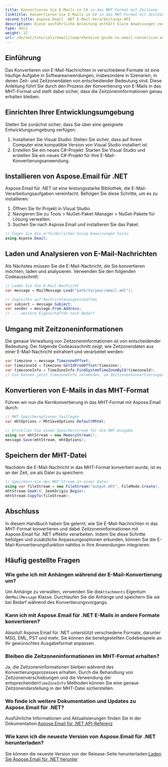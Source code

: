 ```yaml
---
title: Konvertieren Sie E-Mails in C# in das MHT-Format mit Zeitzone
linktitle: Konvertieren Sie E-Mails in C# in das MHT-Format mit Zeitzone
second_title: Aspose.Email .NET E-Mail-Verarbeitungs-API
description: Diese ausführliche Anleitung enthält klare Anweisungen zum Konvertieren von E-Mail-Nachrichten in das MHT-Format und zum genauen Umgang mit Zeitzoneninformationen mithilfe der Aspose.Email-Bibliothek für .NET.
type: docs
weight: 12
url: /de/net/tutorials/email/comprehensive-guide-to-email-conversion-and-export/convert-emails-to-mht-format-with-timezone-in-csharp/
---
```

## Einführung

Das Konvertieren von E-Mail-Nachrichten in verschiedene Formate ist eine häufige Aufgabe in Softwareanwendungen, insbesondere in Szenarien, in denen Zeit- und Zeitzonendaten von entscheidender Bedeutung sind. Diese Anleitung führt Sie durch den Prozess der Konvertierung von E-Mails in das MHT-Format und stellt dabei sicher, dass die Zeitzoneninformationen genau erhalten bleiben.

## Einrichten Ihrer Entwicklungsumgebung

Stellen Sie zunächst sicher, dass Sie über eine geeignete Entwicklungsumgebung verfügen:

1. Installieren Sie Visual Studio: Stellen Sie sicher, dass auf Ihrem Computer eine kompatible Version von Visual Studio installiert ist.
2. Erstellen Sie ein neues C#-Projekt: Starten Sie Visual Studio und erstellen Sie ein neues C#-Projekt für Ihre E-Mail-Konvertierungsanwendung.

## Installieren von Aspose.Email für .NET

Aspose.Email für .NET ist eine leistungsstarke Bibliothek, die E-Mail-Verarbeitungsaufgaben vereinfacht. Befolgen Sie diese Schritte, um es zu installieren:

1. Öffnen Sie Ihr Projekt in Visual Studio.
2. Navigieren Sie zu Tools > NuGet-Paket-Manager > NuGet-Pakete für Lösung verwalten.
3. Suchen Sie nach Aspose.Email und installieren Sie das Paket.
```csharp
// Fügen Sie die erforderlichen Using-Anweisungen hinzu
using Aspose.Email;
```
## Laden und Analysieren von E-Mail-Nachrichten

Als Nächstes müssen Sie die E-Mail-Nachricht, die Sie konvertieren möchten, laden und analysieren. Verwenden Sie den folgenden Codeausschnitt:

```csharp
// Laden Sie die E-Mail-Nachricht
var message = MailMessage.Load("path/to/your/email.eml");

// Zugreifen auf Nachrichteneigenschaften
var subject = message.Subject;
var sender = message.From.Address;
// ... weitere Eigenschaften nach Bedarf
```

## Umgang mit Zeitzoneninformationen

Die genaue Verwaltung von Zeitzoneninformationen ist von entscheidender Bedeutung. Der folgende Codeausschnitt zeigt, wie Zeitzonendaten aus einer E-Mail-Nachricht extrahiert und verarbeitet werden:

```csharp
var timezone = message.TimezoneOffset;
var timezoneId = Timezone.GetIdFromOffset(timezone);
var timezoneInfo = TimeZoneInfo.FindSystemTimeZoneById(timezoneId);
// Sie können jetzt timezoneInfo verwenden, um Zeitzonenkonvertierungen durchzuführen
```

## Konvertieren von E-Mails in das MHT-Format

Führen wir nun die Kernkonvertierung in das MHT-Format mit Aspose.Email durch:

```csharp
// MHT-Speicheroptionen festlegen
var mhtOptions = MhtSaveOptions.DefaultMhtml;

// Erstellen Sie einen Speicherstream für die MHT-Ausgabe
using var mhtStream = new MemoryStream();
message.Save(mhtStream, mhtOptions);
```

## Speichern der MHT-Datei

Nachdem die E-Mail-Nachricht in das MHT-Format konvertiert wurde, ist es an der Zeit, sie als Datei zu speichern:

```csharp
// Speichern Sie den MHT-Stream in einer Datei
using var fileStream = new FileStream("output.mht", FileMode.Create);
mhtStream.Seek(0, SeekOrigin.Begin);
mhtStream.CopyTo(fileStream);
```

## Abschluss

In diesem Handbuch haben Sie gelernt, wie Sie E-Mail-Nachrichten in das MHT-Format konvertieren und dabei Zeitzoneninformationen mit Aspose.Email für .NET effektiv verarbeiten. Indem Sie diese Schritte befolgen und zusätzliche Anpassungsoptionen erkunden, können Sie die E-Mail-Konvertierungsfunktion nahtlos in Ihre Anwendungen integrieren.

## Häufig gestellte Fragen

### Wie gehe ich mit Anhängen während der E-Mail-Konvertierung um?

 Um Anhänge zu verwalten, verwenden Sie die`Attachments` Eigentum der`MailMessage` Klasse. Durchlaufen Sie die Anhänge und speichern Sie sie bei Bedarf während des Konvertierungsvorgangs.

### Kann ich mit Aspose.Email für .NET E-Mails in andere Formate konvertieren?

Absolut! Aspose.Email für .NET unterstützt verschiedene Formate, darunter MSG, EML, PST und mehr. Sie können die bereitgestellten Codebeispiele an Ihr gewünschtes Ausgabeformat anpassen.

### Bleiben die Zeitzoneninformationen im MHT-Format erhalten?

 Ja, die Zeitzoneninformationen bleiben während des Konvertierungsprozesses erhalten. Durch die Behandlung von Zeitzonenverschiebungen und die Verwendung der entsprechenden`TimeZoneInfo` Methoden können Sie eine genaue Zeitzonendarstellung in der MHT-Datei sicherstellen.

### Wo finde ich weitere Dokumentation und Updates zu Aspose.Email für .NET?

 Ausführliche Informationen und Aktualisierungen finden Sie in der Dokumentation:[Aspose.Email für .NET API-Referenz](https://reference.aspose.com/email/net/)

### Wie kann ich die neueste Version von Aspose.Email für .NET herunterladen?

 Sie können die neueste Version von der Release-Seite herunterladen:[Laden Sie Aspose.Email für .NET herunter](https://releases.aspose.com/email/net/)